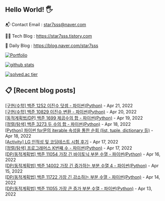 ## Hello World! 🖐

📬 Contact Email : star7sss@naver.com

👨‍💻 Tech Blog : https://star7sss.tistory.com

🤪 Daily Blog : https://blog.naver.com/star7sss

[![Portfolio](https://img.shields.io/badge/Portfolio-%23000000.svg?style=for-the-badge&logo=firefox&logoColor=#FF7139)](https://fern-way-13f.notion.site/Jang-Thang-3b7b327981a2456c8ee5952eadb848b9)

[![github stats](https://github-readme-stats.vercel.app/api?username=jangThang&show_icons=true&hide_border=False)](https://star7sss.tistory.com)

[![solved.ac tier](http://mazassumnida.wtf/api/v2/generate_badge?boj=star7sss)](https://solved.ac/star7sss)

## 📋 [Recent blog posts]
[[구현/수학] 백준 1252 이진수 덧셈 - 파이썬(Python)](https://star7sss.tistory.com/326) - Apr 21, 2022<br>
[[구현/수학] 백준 10829 이진수 변환 - 파이썬(Python)](https://star7sss.tistory.com/325) - Apr 20, 2022<br>
[[동적계획법/DP] 백준 1699 제곱수의 합 - 파이썬(Python)](https://star7sss.tistory.com/324) - Apr 19, 2022<br>
[[정렬/탐색] 백준 3273 두 수의 합 - 파이썬(Python)](https://star7sss.tistory.com/323) - Apr 18, 2022<br>
[[Python] 파이썬 for문의 iterable 속성을 통한 순회 (list, tuple, dictionary 등)](https://star7sss.tistory.com/452) - Apr 18, 2022<br>
[[Activity] LG 인적성 및 코딩테스트 시험 후기](https://star7sss.tistory.com/451) - Apr 17, 2022<br>
[[정렬/탐색] 프로그래머스 K번째 수 - 파이썬(Python)](https://star7sss.tistory.com/322) - Apr 17, 2022<br>
[[DP/동적계획법] 백준 11054 가장 긴 바이토닉 부분 수열 - 파이썬(Python)](https://star7sss.tistory.com/321) - Apr 16, 2022<br>
[[DP/동적계획법] 백준 14002 가장 긴 증가하는 부분 수열 4 - 파이썬(Python)](https://star7sss.tistory.com/320) - Apr 15, 2022<br>
[[DP/동적계획법] 백준 11722 가장 긴 감소하는 부분 수열 - 파이썬(Python)](https://star7sss.tistory.com/319) - Apr 14, 2022<br>
[[DP/동적계획법] 백준 11055 가장 큰 증가 부분 수열 - 파이썬(Python)](https://star7sss.tistory.com/318) - Apr 13, 2022<br>
